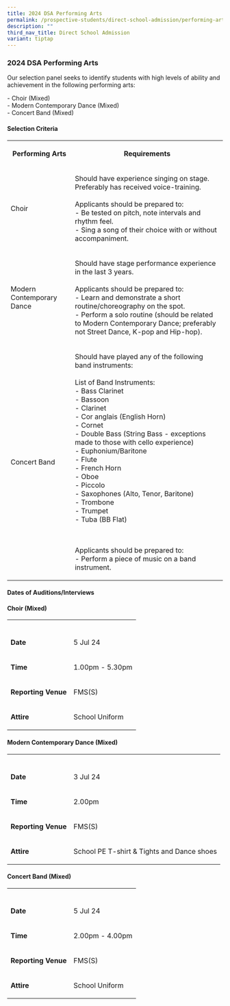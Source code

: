 ```yaml
---
title: 2024 DSA Performing Arts
permalink: /prospective-students/direct-school-admission/performing-arts/
description: ""
third_nav_title: Direct School Admission
variant: tiptap
---
```

<h3>2024 DSA Performing Arts</h3>
<p>Our selection panel seeks to identify students with high levels of ability
and achievement in the following performing arts:</p>
<p>- Choir (Mixed)
<br>- Modern Contemporary Dance (Mixed)
<br>- Concert Band (Mixed)</p>
<h4>Selection Criteria</h4>
<table style="minWidth: 50px">
<colgroup>
<col>
<col>
</colgroup>
<tbody>
<tr>
<th rowspan="1" colspan="1">
<p>Performing Arts</p>
</th>
<th rowspan="1" colspan="1">
<p>Requirements</p>
</th>
</tr>
<tr>
<td rowspan="1" colspan="1">
<p>Choir</p>
</td>
<td rowspan="1" colspan="1">
<p>Should have experience singing on stage. Preferably has received voice-training.
<br>
<br>Applicants should be prepared to:
<br>- Be tested on pitch, note intervals and rhythm feel.
<br>- Sing a song of their choice with or without accompaniment.</p>
</td>
</tr>
<tr>
<td rowspan="1" colspan="1">
<p>Modern Contemporary Dance</p>
</td>
<td rowspan="1" colspan="1">
<p>Should have stage performance experience in the last 3 years.
<br>
<br>Applicants should be prepared to:
<br>- Learn and demonstrate a short routine/choreography on the spot.
<br>- Perform a solo routine (should be related to Modern Contemporary Dance;
preferably not Street Dance, K-pop and Hip-hop).</p>
</td>
</tr>
<tr>
<td rowspan="1" colspan="1">
<p>Concert Band</p>
</td>
<td rowspan="1" colspan="1">
<p>Should have played any of the following band instruments:
<br>
<br>List of Band Instruments:
<br>- Bass Clarinet
<br>- Bassoon
<br>- Clarinet
<br>- Cor anglais (English Horn)
<br>- Cornet
<br>- Double Bass (String Bass - exceptions made to those with cello experience)
<br>- Euphonium/Baritone
<br>- Flute
<br>- French Horn
<br>- Oboe
<br>- Piccolo
<br>- Saxophones (Alto, Tenor, Baritone)
<br>- Trombone
<br>- Trumpet
<br>- Tuba (BB Flat)</p>
<p>&nbsp;</p>
<p>Applicants should be prepared to:
<br>- Perform a piece of music on a band instrument.</p>
</td>
</tr>
</tbody>
</table>
<h4>Dates of Auditions/Interviews</h4>
<h4>Choir (Mixed)</h4>
<table style="minWidth: 50px">
<colgroup>
<col>
<col>
</colgroup>
<tbody>
<tr>
<th rowspan="1" colspan="1">
<p></p>
</th>
<th rowspan="1" colspan="1">
<p></p>
</th>
</tr>
<tr>
<td rowspan="1" colspan="1">
<p><strong>Date</strong>
</p>
</td>
<td rowspan="1" colspan="1">
<p>5 Jul 24</p>
</td>
</tr>
<tr>
<td rowspan="1" colspan="1">
<p><strong>Time</strong>
</p>
</td>
<td rowspan="1" colspan="1">
<p>1.00pm - 5.30pm</p>
</td>
</tr>
<tr>
<td rowspan="1" colspan="1">
<p><strong>Reporting Venue</strong>
</p>
</td>
<td rowspan="1" colspan="1">
<p>FMS(S)</p>
</td>
</tr>
<tr>
<td rowspan="1" colspan="1">
<p><strong>Attire</strong>
</p>
</td>
<td rowspan="1" colspan="1">
<p>School Uniform</p>
</td>
</tr>
</tbody>
</table>
<h4>Modern Contemporary Dance (Mixed)</h4>
<table style="minWidth: 50px">
<colgroup>
<col>
<col>
</colgroup>
<tbody>
<tr>
<th rowspan="1" colspan="1">
<p></p>
</th>
<th rowspan="1" colspan="1">
<p></p>
</th>
</tr>
<tr>
<td rowspan="1" colspan="1">
<p><strong>Date</strong>
</p>
</td>
<td rowspan="1" colspan="1">
<p>3 Jul 24</p>
</td>
</tr>
<tr>
<td rowspan="1" colspan="1">
<p><strong>Time</strong>
</p>
</td>
<td rowspan="1" colspan="1">
<p>2.00pm</p>
</td>
</tr>
<tr>
<td rowspan="1" colspan="1">
<p><strong>Reporting Venue</strong>
</p>
</td>
<td rowspan="1" colspan="1">
<p>FMS(S)</p>
</td>
</tr>
<tr>
<td rowspan="1" colspan="1">
<p><strong>Attire</strong>
</p>
</td>
<td rowspan="1" colspan="1">
<p>School PE T-shirt &amp; Tights and Dance shoes</p>
</td>
</tr>
</tbody>
</table>
<h4>Concert Band (Mixed)</h4>
<table style="minWidth: 50px">
<colgroup>
<col>
<col>
</colgroup>
<tbody>
<tr>
<th rowspan="1" colspan="1">
<p></p>
</th>
<th rowspan="1" colspan="1">
<p></p>
</th>
</tr>
<tr>
<td rowspan="1" colspan="1">
<p><strong>Date</strong>
</p>
</td>
<td rowspan="1" colspan="1">
<p>5 Jul 24</p>
</td>
</tr>
<tr>
<td rowspan="1" colspan="1">
<p><strong>Time</strong>
</p>
</td>
<td rowspan="1" colspan="1">
<p>2.00pm - 4.00pm</p>
</td>
</tr>
<tr>
<td rowspan="1" colspan="1">
<p><strong>Reporting Venue</strong>
</p>
</td>
<td rowspan="1" colspan="1">
<p>FMS(S)</p>
</td>
</tr>
<tr>
<td rowspan="1" colspan="1">
<p><strong>Attire</strong>
</p>
</td>
<td rowspan="1" colspan="1">
<p>School Uniform</p>
</td>
</tr>
</tbody>
</table>
<p></p>